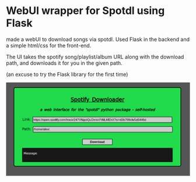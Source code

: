# WebUI wrapper for Spotdl using Flask

made a webUI to download songs via spotdl. Used Flask in the backend and a simple html/css for the front-end.

The UI takes the spotify song/playlist/album URL along with the download path, and downloads it for you in the given path.

(an excuse to try the Flask library for the first time)

!["Preview"](screenshot.png)